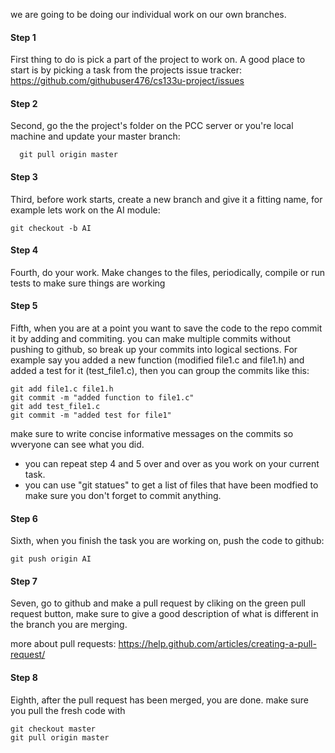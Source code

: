 we are going to be doing our individual work on our own branches. 

#### Step 1
First thing to do is pick a part of the project to work on. A good place to start is 
by picking a task from the projects issue tracker: https://github.com/githubuser476/cs133u-project/issues

#### Step 2
Second, go the the project's folder on the PCC server or you're local machine and update your master branch:

      git pull origin master
 
 #### Step 3
Third, before work starts, create a new branch and give it a fitting name, for example lets work on the AI module:

    git checkout -b AI

#### Step 4
Fourth, do your work. Make changes to the files, periodically, compile or run tests to make sure things are working

#### Step 5
Fifth, when you are at a point you want to save the code to the repo commit it by adding and commiting.
you can make multiple commits without pushing to github, so break up your commits into logical sections. For 
example say you added a new function (modified file1.c and file1.h) and added a test for it (test_file1.c), then you can 
group the commits like this:

    git add file1.c file1.h
    git commit -m "added function to file1.c"
    git add test_file1.c
    git commit -m "added test for file1"
    
make sure to write concise informative messages on the commits so wveryone can see what you did.

* you can repeat step 4 and 5 over and over as you work on your current task.
* you can use "git statues" to get a list of files that have been modfied to make sure you don't forget to commit anything.

#### Step 6
Sixth, when you finish the task you are working on, push the code to github:

    git push origin AI
    
#### Step 7    
Seven, go to github and make a pull request by cliking on the green pull request button, make sure to give a good description of what is different in the branch you are merging. 

more about pull requests:
https://help.github.com/articles/creating-a-pull-request/

#### Step 8
Eighth, after the pull request has been merged, you are done. make sure you pull the fresh code with 

    git checkout master
    git pull origin master
